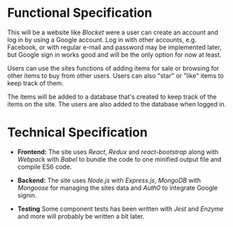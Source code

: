 # Functional Specification

This will be a website like _Blocket_ were a user can create an account and log in by using a Google account. Log in with other accounts, e.g. Facebook, or with regular e-mail and password may be implemented later, but Google sign in works good and will be the only option for now at least.

Users can use the sites functions of adding items for sale or browsing for other items to buy from other users. Users can also "star" or "like" items to keep track of them.

The items will be added to a database that's created to keep track of the items on the site. The users are also added to the database when logged in.

# Technical Specification

-   **Frontend:** The site uses _React_, _Redux_ and _react-bootstrap_ along with _Webpack_ with _Babel_ to bundle the code to one minified output file and compile ES6 code.

-   **Backend:** The site uses _Node.js_ with _Express.js_, _MongoDB_ with _Mongoose_ for managing the sites data and _Auth0_ to integrate Google signin.

-   **Testing** Some component tests has been written with _Jest_ and _Enzyme_ and more will probably be written a bit later.
